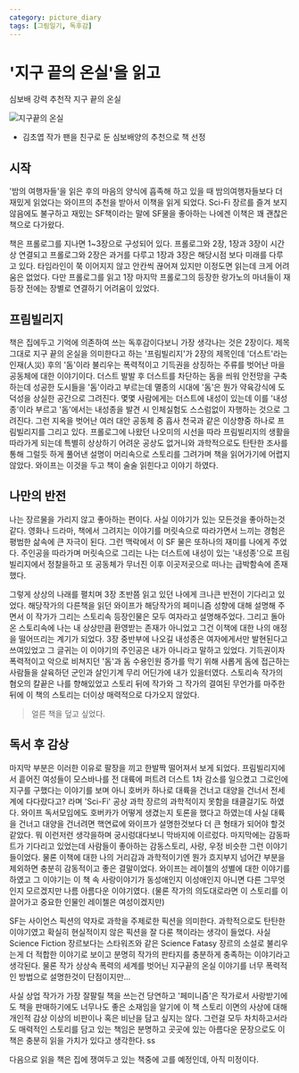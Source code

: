 ```yaml
---
category: picture_diary
tags: [그림일기, 독후감]
---
```




# '지구 끝의 온실'을 읽고

심보배 강력 추천작 지구 끝의 온실

![지구끝의 온실](https://blog.kakaocdn.net/dn/vwVvf/btriB6b2qRd/sfTfj2AKfrV43EKCtVZQO1/img.jpg)

- 김초엽 작가 팬을 친구로 둔 심보배양의 추천으로 책 선정

## 시작
 '밤의 여행자들'을 읽은 후의 마음의 양식에 흡족해 하고 있을 때 밤의여행자들보다 더 재밌게 읽었다는 와이프의 추천을 받아서 이책을 읽게 되었다. Sci-Fi 장르를 즐겨 보지 않음에도 불구하고 재밌는 SF책이라는 말에 SF물을 좋아하는 나에겐 이책은 꽤 괜찮은 책으로 다가왔다.
 
 책은 프롤로그를 지나면 1~3장으로 구성되어 있다. 프롤로그와 2장, 1장과 3장이 시간상 연결되고 프롤로그와 2장은 과거를 다루고 1장과 3장은 해당시점 보다 미래를 다루고 있다. 타임라인이 쭉 이어지지 않고 안칸씩 끊어져 있지만 이정도면 읽는데 크게 어려움은 없었다. 다만 프롤로그를 읽고 1장 마지막 프롤로그의 등장한 랑가노의 마녀들이 재등장 전에는 장별로 연결하기 어려움이 있었다.

## 프림빌리지

  책은 집에두고 기억에 의존하여 쓰는 독후감이다보니 가장 생각나는 것은 2장이다. 제목 그대로 지구 끝의 온실을 의미한다고 하는 '프림빌리지'가 2장의 제목인데 '더스트'라는 인재(人災) 후의 '돔'이라 불리우는 폭력적이고 기득권을 상징하는 주류를 벗어난 마을 공동체에 대한 이야기이다. 더스트 발발 후 더스트를 차단하는 돔을 씌워 안전망을 구축하는데 성공한 도시들을 '돔'이라고 부르는데 멸종의 시대에 '돔'은 뭔가 약육강식에 도덕성을 상실한 공간으로 그려진다. 몇몇 사람에게는 더스트에 내성이 있는데 이를 '내성종'이라 부르고 '돔'에서는 내성종을 발견 시 인체실험도 스스럼없이 자행하는 것으로 그려진다. 그런 지옥을 벗어난 여러 대안 공동체 중 흡사 천국과 같은 이상향중 하나로 프림빌리지를 그리고 있다. 프롤로그에 나왔던 나오미의 시선을 따라 프림빌리지의 생활을 따라가게 되는데 특별히 상상하기 어려운 공상도 없거니와 과학적으로도 탄탄한 조사를 통해 그럴듯 하게 풀어낸 설명이 머리속으로 스토리를 그려가며 책을 읽어가기에 어렵지 않았다. 와이프는 이것을 두고 책이 술술 읽힌다고 이야기 하였다.

## 나만의 반전

  나는 장르물을 가리지 않고 좋아하는 편이다. 사실 이야기가 있는 모든것을 좋아하는것 같다. 영화나 드라마, 책에서 그려지는 이야기를 머릿속으로 따라가면서 느끼는 경험은 평범한 삶속에 큰 자극이 된다. 그런 맥락에서 이 SF 물은 또하나의 재미를 나에게 주었다. 주인공을 따라가며 머릿속으로 그리는 나는 더스트에 내성이 있는 '내성종'으로 프림빌리지에서 정찰을하고 또 공동체가 무너진 이후 이곳저곳으로 떠나는 급박함속에 존재했다. 
  
  그렇게 상상의 나래를 펼치며 3장 초반쯤 읽고 있던 나에게 크나큰 반전이 기다리고 있었다. 해당작가의 다른책을 읽던 와이프가 해당작가의 페미니즘 성향에 대해 설명해 주면서 이 작가가 그리는 스토리속 등장인물은 모두 여자라고 설명해주었다. 그리고 돌아온 스토리속에 나는 내 상상만큼 환영받는 존재가 아니었고 그건 이책에 대한 나의 애정을 떨어뜨리는 계기가 되었다. 3장 중반부에 나오길 내성종은 여자에게서만 발현된다고 쓰여있었고 그 글귀는 이 이야기의 주인공은 내가 아니라고 말하고 있었다. 기득권이자 폭력적이고 악으로 비쳐지던 '돔'과 돔 수용인원 증가를 막기 위해 사롭게 돔에 접근하는 사람들을 살육하던 군인과 살인기계 무리 어딘가에 내가 있을터였다. 스토리속 작가의 혐오의 칼끝은 나를 향해있었고 스토리 뒤에 작가와 그 작가의 결여된 무언가를 마주한 뒤에 이 책의 스토리는 더이상 매력적으로 다가오지 않았다.
  
>   얼른 책을 덮고 싶었다.


## 독서 후 감상

  마지막 부분은 이러한 이유로 팔장을 끼고 한발짝 떨어져서 보게 되었다. 프림빌리지에서 흩어진 여성들이 모스바나를 전 대륙에 퍼트려 더스트 1차 감소를 일으켰고 그로인에 지구를 구했다는 이야기를 보며 아니 호버카 하나로 대륙을 건너고 대양을 건너서 전세계에 다다랐다고? 라며 'Sci-Fi' 공상 과학 장르의 과학적이지 못함을 태클걸기도 하였다. 와이프 독서모임에도 호버카가 어떻게 생겼는지 토론을 했다고 하였는데 사실 대륙을 건너고 대양을 건너려면 핵연료에 와이프가 설명한것보다 더 큰 형태가 되어야 할것 같았다. 뭐 이런저런 생각을하며 궁시렁대다보니 막바지에 이르렀다. 마지막에는 감동파트가 기다리고 있었는데 사람들이 좋아하는 감동스토리, 사랑, 우정 비슷한 그런 이야기들이었다. 물론 이책에 대한 나의 거리감과 과학적이기엔 뭔가 흐지부지 넘어간 부분을 제외하면 충분히 감동적이고 좋은 결말이었다. 와이프는 레이첼의 성별에 대한 이야기를 하였고 그 이야기는 이 책 속 사랑이야기가 동성애인지 이성애인지 아니면 다른 그무엇인지 모르겠지만 나름 아름다운 이야기였다. (물론 작가의 의도대로라면 이 스토리를 이끌어가고 중요한 인물인 레이첼은 여성이겠지만)

  SF는 사이언스 픽션의 약자로 과학을 주제로한 픽션을 의미한다. 과학적으로도 탄탄한 이야기였고 확실히 현실적이지 않은 픽션을 잘 다룬 책이라는 생각이 들었다. 사실 Science Fiction 장르보다는 스타워즈와 같은 Science Fatasy 장르의 소설로 불리우는게 더 적합한 이야기로 보이고 분명히 작가의 판타지를 충분하게 충족하는 이야기라고 생각된다. 물론 작가 상상속 폭력의 세계를 벗어닌 지구끝의 온실 이야기를 너무 폭력적인 방법으로 설명한것이 단점이지만... 
  
  사실 상업 작가가 가장 잘팔릴 책을 쓰는건 당연하고 '페미니즘'은 작가로서 사랑받기에도 책을 판매하기에도 너무나도 좋은 소재임을 알기에 이 책 스토리 이면의 사상에 대해 개인적 감상 이상의 비판이나 혹은 비난을 담고 싶지는 않다. 그런걸 모두 차치하고서라도 매력적인 스토리를 담고 있는 책임은 분명하고 곳곳에 있는 아름다운 문장으로도 이책은 충분히 읽을 가치가 있다고 생각한다. ss

다음으로 읽을 책은 집에 쟁여두고 있는 책중에 고를 예정인데, 아직 미정이다.